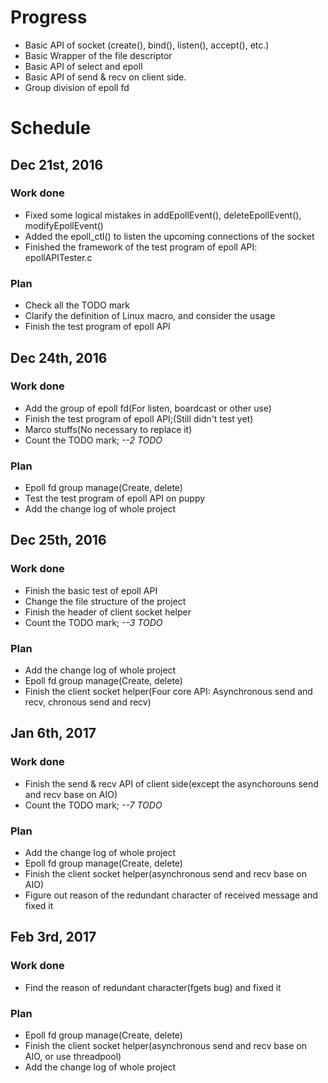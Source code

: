 # Progress

* Basic API of socket (create(), bind(), listen(), accept(), etc.)
* Basic Wrapper of the file descriptor
* Basic API of select and epoll
* Basic API of send & recv on client side.
* Group division of epoll fd

# Schedule

## Dec 21st, 2016

### Work done

* Fixed some logical mistakes in addEpollEvent(), deleteEpollEvent(), modifyEpollEvent()
* Added the epoll\_ctl() to listen the upcoming connections of the socket
* Finished the framework of the test program of epoll API: epollAPITester.c

### Plan

* Check all the TODO mark
* Clarify the definition of Linux macro, and consider the usage
* Finish the test program of epoll API

## Dec 24th, 2016

### Work done

* Add the group of epoll fd(For listen, boardcast or other use)
* Finish the test program of epoll API;(Still didn't test yet) 
* Marco stuffs(No necessary to replace it)
* Count the TODO mark; *--2 TODO*

### Plan

* Epoll fd group manage(Create, delete)
* Test the test program of epoll API on puppy
* Add the change log of whole project

## Dec 25th, 2016

### Work done

* Finish the basic test of epoll API
* Change the file structure of the project
* Finish the header of client socket helper
* Count the TODO mark; *--3 TODO*

### Plan

* Add the change log of whole project
* Epoll fd group manage(Create, delete)
* Finish the client socket helper(Four core API: Asynchronous send and recv, chronous send and recv)

## Jan 6th, 2017

### Work done

* Finish the send & recv API of client side(except the asynchorouns send and recv base on AIO)
* Count the TODO mark; *--7 TODO*

### Plan

* Add the change log of whole project
* Epoll fd group manage(Create, delete)
* Finish the client socket helper(asynchronous send and recv base on AIO)
* Figure out reason of the redundant character of received message and fixed it

## Feb 3rd, 2017

### Work done

* Find the reason of redundant character(fgets bug) and fixed it

### Plan

* Epoll fd group manage(Create, delete)
* Finish the client socket helper(asynchronous send and recv base on AIO, or use threadpool)
* Add the change log of whole project

